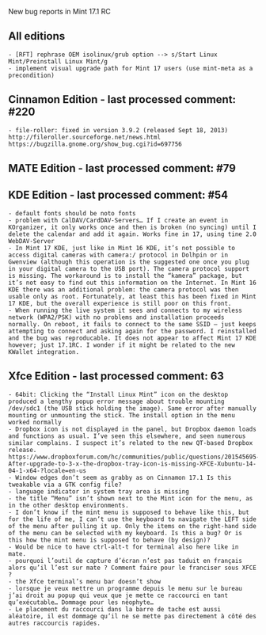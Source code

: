 New bug reports in Mint 17.1 RC

All editions
------------
	- [RFT] rephrase OEM isolinux/grub option --> s/Start Linux Mint/Preinstall Linux Mint/g
	- implement visual upgrade path for Mint 17 users (use mint-meta as a precondition)

Cinnamon Edition - last processed comment: #220
-----------------------------------------------
	- file-roller: fixed in version 3.9.2 (released Sept 18, 2013) http://fileroller.sourceforge.net/news.html https://bugzilla.gnome.org/show_bug.cgi?id=697756

MATE Edition - last processed comment: #79
------------------------------------------

KDE Edition - last processed comment: #54
-----------------------------------------
	- default fonts should be noto fonts
	- problem with CalDAV/CardDAV-Servers… If I create an event in KOrganizer, it only works once and then is broken (no syncing) until I delete the calendar and add it again. Works fine in 17, using tine 2.0 WebDAV-Server
	- In Mint 17 KDE, just like in Mint 16 KDE, it’s not possible to access digital cameras with camera:/ protocol in Dolhpin or in Gwenview (although this operation is the suggested one once you plug in your digital camera to the USB port). The camera protocol support is missing. The workaround is to install the “kamera” package, but it’s not easy to find out this information on the Internet. In Mint 16 KDE there was an additional problem: the camera protocol was then usable only as root. Fortunately, at least this has been fixed in Mint 17 KDE, but the overall experience is still poor on this front.
	- When running the live system it sees and connects to my wireless network (WPA2/PSK) with no problems and installation proceeds normally. On reboot, it fails to connect to the same SSID — just keeps attempting to connect and asking again for the password. I reinstalled and the bug was reproducable. It does not appear to affect Mint 17 KDE however; just 17.1RC. I wonder if it might be related to the new KWallet integration.

Xfce Edition - last processed comment: 63
-----------------------------------------
	- 64bit: Clicking the “Install Linux Mint” icon on the desktop produced a lengthy popup error message about trouble mounting /dev/sdc1 (the USB stick holding the image). Same error after manually mounting or unmounting the stick. The install option in the menu worked normally
	- Dropbox icon is not displayed in the panel, but Dropbox daemon loads and functions as usual. I’ve seen this elsewhere, and seen numerous similar complains. I suspect it’s related to the new QT-based Dropbox release. https://www.dropboxforum.com/hc/communities/public/questions/201545695-After-upgrade-to-3-x-the-dropbox-tray-icon-is-missing-XFCE-Xubuntu-14-04-1-x64-?locale=en-us
	- Window edges don’t seem as grabby as on Cinnamon 17.1 Is this tweakable via a GTK config file?
	- language indicator in system tray area is missing
	- the title “Menu” isn’t shown next to the Mint icon for the menu, as in the other desktop environments.
	- I don’t know if the mint menu is supposed to behave like this, but for the life of me, I can’t use the keyboard to navigate the LEFT side of the menu after pulling it up. Only the items on the right-hand side of the menu can be selected with my keyboard. Is this a bug? Or is this how the mint menu is supposed to behave (by design)?
	- Would be nice to have ctrl-alt-t for terminal also here like in mate.
	- pourquoi l’outil de capture d’écran n’est pas taduit en français alors qu’il l’est sur mate ? Comment faire pour le franciser sous XFCE ?
	- the Xfce terminal’s menu bar doesn’t show
	- lorsque je veux mettre un programme depuis le menu sur le bureau j’ai droit au popup qui veux que je mette ce raccourci en tant qu’exécutable… Dommage pour les néophyte…
	- Le placement du raccourci dans la barre de tache est aussi aléatoire, il est dommage qu’il ne se mette pas directement à côté des autres raccourcis rapides. 
